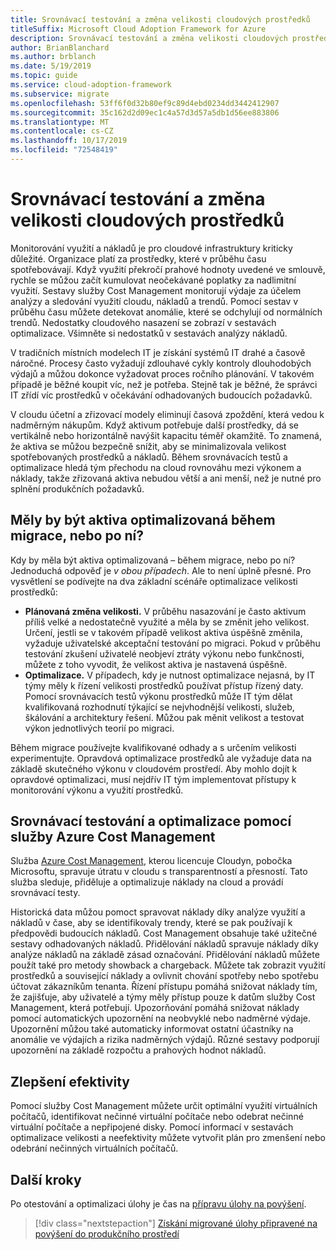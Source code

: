 ```yaml
---
title: Srovnávací testování a změna velikosti cloudových prostředků
titleSuffix: Microsoft Cloud Adoption Framework for Azure
description: Srovnávací testování a změna velikosti cloudových prostředků
author: BrianBlanchard
ms.author: brblanch
ms.date: 5/19/2019
ms.topic: guide
ms.service: cloud-adoption-framework
ms.subservice: migrate
ms.openlocfilehash: 53ff6f0d32b80ef9c89d4ebd0234dd3442412907
ms.sourcegitcommit: 35c162d2d09ec1c4a57d3d57a5db1d56ee883806
ms.translationtype: MT
ms.contentlocale: cs-CZ
ms.lasthandoff: 10/17/2019
ms.locfileid: "72548419"
---
```

# <a name="benchmark-and-resize-cloud-assets"></a>Srovnávací testování a změna velikosti cloudových prostředků

Monitorování využití a nákladů je pro cloudové infrastruktury kriticky důležité. Organizace platí za prostředky, které v průběhu času spotřebovávají. Když využití překročí prahové hodnoty uvedené ve smlouvě, rychle se můžou začít kumulovat neočekávané poplatky za nadlimitní využití. Sestavy služby Cost Management monitorují výdaje za účelem analýzy a sledování využití cloudu, nákladů a trendů. Pomocí sestav v průběhu času můžete detekovat anomálie, které se odchylují od normálních trendů. Nedostatky cloudového nasazení se zobrazí v sestavách optimalizace. Všimněte si nedostatků v sestavách analýzy nákladů.

V tradičních místních modelech IT je získání systémů IT drahé a časově náročné. Procesy často vyžadují zdlouhavé cykly kontroly dlouhodobých výdajů a můžou dokonce vyžadovat proces ročního plánování. V takovém případě je běžné koupit víc, než je potřeba. Stejně tak je běžné, že správci IT zřídí víc prostředků v očekávání odhadovaných budoucích požadavků.

V cloudu účetní a zřizovací modely eliminují časová zpoždění, která vedou k nadměrným nákupům. Když aktivum potřebuje další prostředky, dá se vertikálně nebo horizontálně navýšit kapacitu téměř okamžitě. To znamená, že aktiva se můžou bezpečně snížit, aby se minimalizovala velikost spotřebovaných prostředků a nákladů. Během srovnávacích testů a optimalizace hledá tým přechodu na cloud rovnováhu mezi výkonem a náklady, takže zřizovaná aktiva nebudou větší a ani menší, než je nutné pro splnění produkčních požadavků.

<!-- markdownlint-disable MD026 -->

## <a name="should-assets-be-optimized-during-or-after-the-migration"></a>Měly by být aktiva optimalizovaná během migrace, nebo po ní?

Kdy by měla být aktiva optimalizovaná – během migrace, nebo po ní? Jednoduchá odpověď je *v obou případech*. Ale to není úplně přesné. Pro vysvětlení se podívejte na dva základní scénáře optimalizace velikosti prostředků:

- **Plánovaná změna velikosti.** V průběhu nasazování je často aktivum příliš velké a nedostatečně využité a měla by se změnit jeho velikost. Určení, jestli se v takovém případě velikost aktiva úspěšně změnila, vyžaduje uživatelské akceptační testování po migraci. Pokud v průběhu testování zkušení uživatelé neobjeví ztráty výkonu nebo funkčnosti, můžete z toho vyvodit, že velikost aktiva je nastavená úspěšně.
- **Optimalizace.** V případech, kdy je nutnost optimalizace nejasná, by IT týmy měly k řízení velikosti prostředků používat přístup řízený daty. Pomocí srovnávacích testů výkonu prostředků může IT tým dělat kvalifikovaná rozhodnutí týkající se nejvhodnější velikosti, služeb, škálování a architektury řešení. Můžou pak měnit velikost a testovat výkon jednotlivých teorií po migraci.

Během migrace používejte kvalifikované odhady a s určením velikosti experimentujte. Opravdová optimalizace prostředků ale vyžaduje data na základě skutečného výkonu v cloudovém prostředí. Aby mohlo dojít k opravdové optimalizaci, musí nejdřív IT tým implementovat přístupy k monitorování výkonu a využití prostředků.

## <a name="benchmark-and-optimize-with-azure-cost-management"></a>Srovnávací testování a optimalizace pomocí služby Azure Cost Management

Služba [Azure Cost Management](https://docs.microsoft.com/azure/cost-management/overview), kterou licencuje Cloudyn, pobočka Microsoftu, spravuje útratu v cloudu s transparentností a přesností. Tato služba sleduje, přiděluje a optimalizuje náklady na cloud a provádí srovnávací testy.

Historická data můžou pomoct spravovat náklady díky analýze využití a nákladů v čase, aby se identifikovaly trendy, které se pak používají k předpovědi budoucích nákladů. Cost Management obsahuje také užitečné sestavy odhadovaných nákladů. Přidělování nákladů spravuje náklady díky analýze nákladů na základě zásad označování. Přidělování nákladů můžete použít také pro metody showback a chargeback. Můžete tak zobrazit využití prostředků a související náklady a ovlivnit chování spotřeby nebo spotřebu účtovat zákazníkům tenanta. Řízení přístupu pomáhá snižovat náklady tím, že zajišťuje, aby uživatelé a týmy měly přístup pouze k datům služby Cost Management, která potřebují. Upozorňování pomáhá snižovat náklady pomocí automatických upozornění na neobvyklé nebo nadměrné výdaje. Upozornění můžou také automaticky informovat ostatní účastníky na anomálie ve výdajích a rizika nadměrných výdajů. Různé sestavy podporují upozornění na základě rozpočtu a prahových hodnot nákladů.

## <a name="improve-efficiency"></a>Zlepšení efektivity

Pomocí služby Cost Management můžete určit optimální využití virtuálních počítačů, identifikovat nečinné virtuální počítače nebo odebrat nečinné virtuální počítače a nepřipojené disky. Pomocí informací v sestavách optimalizace velikosti a neefektivity můžete vytvořit plán pro zmenšení nebo odebrání nečinných virtuálních počítačů.

## <a name="next-steps"></a>Další kroky

Po otestování a optimalizaci úlohy je čas na [přípravu úlohy na povýšení](./ready.md).

> [!div class="nextstepaction"]
> [Získání migrované úlohy připravené na povýšení do produkčního prostředí](./ready.md)
